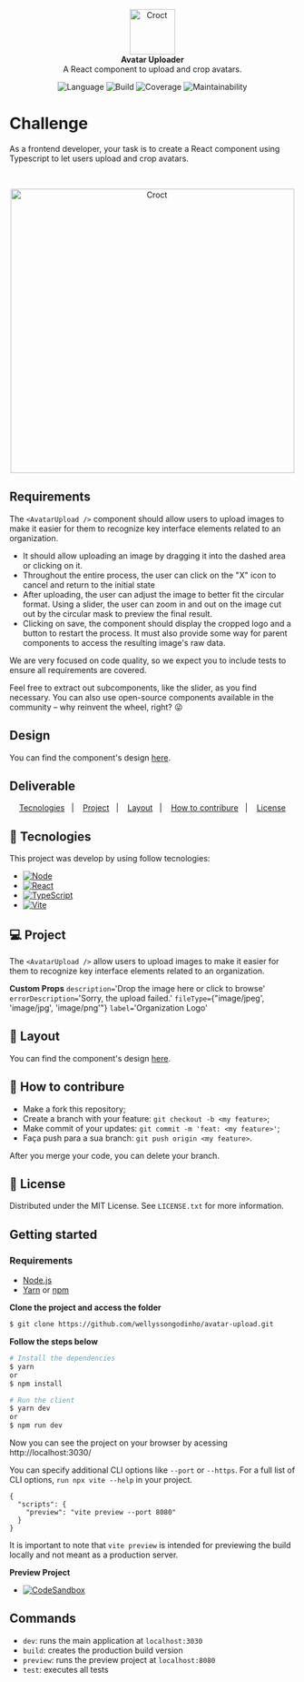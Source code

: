 <p align="center">
    <a href="https://croct.com">
      <img src="https://cdn.croct.io/brand/logo/repo-icon-green.svg" alt="Croct" height="80"/>
    </a>
    <br />
    <strong>Avatar Uploader</strong>
    <br />
    A React component to upload and crop avatars.
</p>
<p align="center">
    <img alt="Language" src="https://img.shields.io/badge/language-TypeScript-blue" />
    <img alt="Build" src="https://img.shields.io/badge/build-passing-green" />
    <img alt="Coverage" src="https://img.shields.io/badge/coverage-100%25-green" />
    <img alt="Maintainability" src="https://img.shields.io/badge/maintainability-100-green" />
</p>

# Challenge

As a frontend developer, your task is to create a React component using Typescript to let users upload and crop avatars.

<br/>

<p align="center">
    <img src="https://user-images.githubusercontent.com/943036/132790508-1d0b64be-9fc8-4cfc-8e12-a3066d373008.png" alt="Croct" width="500"/>
</p>

## Requirements

The `<AvatarUpload />` component should allow users to upload images to make it easier for them to recognize key interface elements related to an organization.

- It should allow uploading an image by dragging it into the dashed area or clicking on it.
- Throughout the entire process, the user can click on the "X" icon to cancel and return to the initial state
- After uploading, the user can adjust the image to better fit the circular format. Using a slider, the user can zoom in and out on the image cut out by the circular mask to preview the final result.
- Clicking on save, the component should display the cropped logo and a button to restart the process. It must also provide some way for parent components to access the resulting image's raw data.

We are very focused on code quality, so we expect you to include tests to ensure all requirements are covered.

Feel free to extract out subcomponents, like the slider, as you find necessary. You can also use open-source components available in the community – why reinvent the wheel, right? 😜

## Design

You can find the component's design [here](https://www.figma.com/file/aiiSV722MgNFBy0WqgfeQL/Challenges?node-id=1%3A19).

## Deliverable

<p align="center">
  <a href="#rocket-tecnologies">Tecnologies</a>&nbsp;&nbsp;&nbsp;|&nbsp;&nbsp;&nbsp;
  <a href="#project">Project</a>&nbsp;&nbsp;&nbsp;|&nbsp;&nbsp;&nbsp;
  <a href="#layout">Layout</a>&nbsp;&nbsp;&nbsp;|&nbsp;&nbsp;&nbsp;
  <a href="#how-to-contribure">How to contribure</a>&nbsp;&nbsp;&nbsp;|&nbsp;&nbsp;&nbsp;
  <a href="#memo-license">License</a>
</p>

## :rocket: Tecnologies

This project was develop by using follow tecnologies:

* [![Node][Node.js]][Node-url]
* [![React][React.js]][React-url]
* [![TypeScript][TypeScript.org]][TypeScript-url]
* [![Vite][Vite.js]][Vite-url]

## 💻 Project

The `<AvatarUpload />` allow users to upload images to make it easier for them to recognize key interface elements related to an organization.

**Custom Props**
    `description=`'Drop the image here or click to browse'
    `errorDescription=`'Sorry, the upload failed.'
    `fileType=`{"image/jpeg', 'image/jpg', 'image/png'"}
    `label=`'Organization Logo'

## 🔖 Layout

You can find the component's design [here](https://www.figma.com/file/aiiSV722MgNFBy0WqgfeQL/Challenges?node-id=1%3A19).

## 🤔 How to contribure

- Make a fork this repository;
- Create a branch with your feature: `git checkout -b <my feature>`;
- Make commit of your updates: `git commit -m 'feat: <my feature>'`;
- Faça push para a sua branch: `git push origin <my feature>`.

After you merge your code, you can delete your branch.

## :memo: License

Distributed under the MIT License. See `LICENSE.txt` for more information.

## Getting started

### Requirements

- [Node.js](https://nodejs.org/en/)
- [Yarn](https://classic.yarnpkg.com/) or [npm](https://www.npmjs.com/)

**Clone the project and access the folder**

```bash
$ git clone https://github.com/wellyssongodinho/avatar-upload.git
```

**Follow the steps below**

```bash
# Install the dependencies
$ yarn
or
$ npm install

# Run the client
$ yarn dev
or
$ npm run dev
```

Now you can see the project on your browser by acessing http://localhost:3030/

You can specify additional CLI options like `--port` or `--https`. For a full list of CLI options, `run npx vite --help` in your project.

```
{
  "scripts": {
    "preview": "vite preview --port 8080"
  }
}
```
It is important to note that `vite preview` is intended for previewing the build locally and not meant as a production server.

**Preview Project**

* [![CodeSandbox][CodeSandbox]][CodeSandbox-url]
## Commands

- `dev`: runs the main application at `localhost:3030`
- `build`: creates the production build version
- `preview`: runs the preview project at `localhost:8080`
- `test`: executes all tests

[CodeSandbox]: https://img.shields.io/badge/CodeSandbox-20232A?style=for-the-badge&logo=codesandbox&logoColor=#000000
[CodeSandbox-url]: https://codesandbox.io/s/loving-lucy-vg8on5

[Node.js]: https://img.shields.io/badge/Node-20232A?style=for-the-badge&logo=nodedotjs&logoColor=#339933
[Node-url]: https://nodejs.org/

[React.js]: https://img.shields.io/badge/React-20232A?style=for-the-badge&logo=react&logoColor=#61DAFB
[React-url]: https://reactjs.org/

[Vite.js]: https://img.shields.io/badge/Vite-bd34fe?style=for-the-badge&logo=vite&logoColor=yellow
[Vite-url]: https://vitejs.dev/

[TypeScript.org]: https://img.shields.io/badge/TypeScript-0000CD?style=for-the-badge&logo=typescript&logoColor=#3178C6
[TypeScript-url]: https://www.typescriptlang.org/
